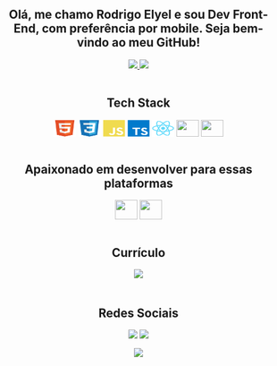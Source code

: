 <div align="center">
  <h2>Olá, me chamo Rodrigo Elyel e sou Dev Front-End, com preferência por mobile. Seja bem-vindo ao meu GitHub!</h2>
  <a href="https://github.com/rodrigoelyel">
    <img height="180em" src="https://github-readme-stats.vercel.app/api?username=rodrigoelyel&show_icons=true&theme=dark" />
    <img height="180em" src="https://github-readme-stats-eight-theta.vercel.app/api/top-langs/?username=rodrigoelyel&layout=compact&langs_count=8&theme=dark"/>
  </a>
</div>
  

<div align="center" style="display: inline_block"><br>
  <h2>Tech Stack</h2>
  <img align="center"  height="30" width="40" src="https://raw.githubusercontent.com/devicons/devicon/master/icons/html5/html5-original.svg">
  <img align="center"  height="30" width="40" src="https://raw.githubusercontent.com/devicons/devicon/master/icons/css3/css3-original.svg">
  <img align="center"  height="30" width="40" src="https://raw.githubusercontent.com/devicons/devicon/master/icons/javascript/javascript-plain.svg">
  <img align="center"  height="30" width="40" src="https://raw.githubusercontent.com/devicons/devicon/master/icons/typescript/typescript-plain.svg">
  <img align="center"  height="30" width="40" src="https://raw.githubusercontent.com/devicons/devicon/master/icons/react/react-original.svg">
  <img align="center"  height="30" width="40" src="https://cdn.jsdelivr.net/gh/devicons/devicon/icons/mysql/mysql-original.svg" />
  <img align="center"  height="30" width="40" src="https://cdn.jsdelivr.net/gh/devicons/devicon/icons/git/git-original.svg">
  <!--
  <img align="center"  height="30" width="40" src="https://cdn.jsdelivr.net/gh/devicons/devicon/icons/vscode/vscode-original.svg" />
  <img align="center"  height="30" width="40" src="https://cdn.jsdelivr.net/gh/devicons/devicon/icons/figma/figma-original.svg">
  -->
  
  <!--<img align="center"  height="30" width="30" src="https://cdn.jsdelivr.net/gh/devicons/devicon/icons/c/c-line.svg" />   
  <img align="center"  height="30" width="40" src="https://cdn.jsdelivr.net/gh/devicons/devicon/icons/python/python-original.svg" />
  <img align="center"  height="30" width="40" src="https://cdn.jsdelivr.net/gh/devicons/devicon/icons/graphql/graphql-plain.svg" />
  -->
</div>

<div align="center" style="display: inline_block"><br>
  <h2>Apaixonado em desenvolver para essas plataformas</h2>
  <img align="center"  height="35" width="40" src="https://cdn.jsdelivr.net/gh/devicons/devicon/icons/android/android-plain.svg" />
  <img align="center"  height="35" width="40" src="https://cdn.worldvectorlogo.com/logos/ios-2.svg" />
   <!-- <img align="center"  height="35" width="40" src="https://cdn.jsdelivr.net/gh/devicons/devicon/icons/apple/apple-original.svg" /> -->
</div>

<div align="center" style="display: inline_block"><br>
  <h2>Currículo</h2>
  <a href="https://drive.google.com/file/d/17wUAJ6RQ0K1T-PHeYJBRfkUHvsnd87yR/view?usp=sharing"><img src="https://img.shields.io/badge/Currículo-brightgreen?style=for-the-badge&logo=QuickLook&logoColor=white"></a>

 
</div>

<div align="center" style="display: inline_block"><br>
  <h2>Redes Sociais</h2>
  <a href="https://www.linkedin.com/in/rodrigo-elyel-048031220/" target="_blank"><img src="https://img.shields.io/badge/LinkedIn-0077B5?style=for-the-badge&logo=linkedin&logoColor=white" target="_blank"></a>
    <a href="https://www.instagram.com/_rodrigoelyel/" target="_blank"><img src="https://img.shields.io/badge/Instagram-E4405F?style=for-the-badge&logo=instagram&logoColor=white" target="_blank"></a>

   ![](https://komarev.com/ghpvc/?username=rodrigoelyel&color=blue&style=flat)
</div>

